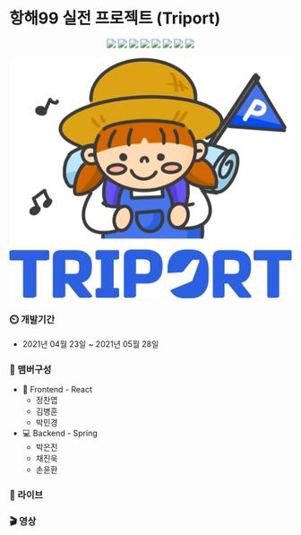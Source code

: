 # 항해99 실전 프로젝트 (Triport)

<p align='center'>
    <img src="https://img.shields.io/badge/React-v17.0.2-blue?logo=React"/>
    <img src="https://img.shields.io/badge/Redux-v4.1.0-purple?logo=Redux"/>
    <img src="https://img.shields.io/badge/Immer-v9.0.1-00E7C3?logo=Immer"/>
    <img src="https://img.shields.io/badge/Lodash-v4.17.21-blue"/>
    <img src="https://img.shields.io/badge/ReduxToolkit-v1.5.1-purple"/>
    <img src="https://img.shields.io/badge/StyledComponents-v5.2.3-pink?logo=styled-components"/>
    <img src="https://img.shields.io/badge/SpringBoot-v2.4.4-6db33f?logo=Spring"/>
    <img src="https://img.shields.io/badge/yarn-^1.22.10-yellow?logo=yarn" />
</p>

<p>
  <img src="./src/media/image/login_logo.png">
</p>

### :timer_clock: 개발기간
- 2021년 04월 23일 ~ 2021년 05월 28일

### :mage: 맴버구성
- :lipstick: Frontend - React
  - 정찬엽
  - 김병훈
  - 박민경
- :computer: Backend - Spring
  - 박은진
  - 채진욱
  - 손윤환

### :link: 라이브

### :clapper: 영상
